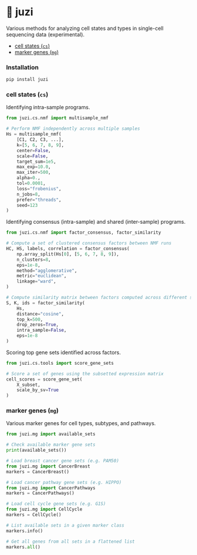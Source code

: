 # :tangerine: juzi

Various methods for analyzing cell states and types in single-cell sequencing data (experimental).

- [cell states (`cs`)](#cell-states-cs)
- [marker genes (`mg`)](#marker-genes-mg)

### Installation

```bash
pip install juzi
```

### cell states (`cs`)

Identifying intra-sample programs.

```python
from juzi.cs.nmf import multisample_nmf

# Perform NMF independently across multiple samples
Hs = multisample_nmf(
    [C1, C2, C3, ...],
    k=[5, 6, 7, 8, 9],
    center=False,
    scale=False,
    target_sum=1e5,
    max_exp=10.0,
    max_iter=500,
    alpha=0.,
    tol=0.0001,
    loss="frobenius",
    n_jobs=8,
    prefer="threads",
    seed=123
) 
```

Identifying consensus (intra-sample) and shared (inter-sample) programs. 

```python
from juzi.cs.nmf import factor_consensus, factor_similarity

# Compute a set of clustered consensus factors between NMF runs
HC, HS, labels, correlation = factor_consensus(
    np.array_split(Hs[0], [5, 6, 7, 8, 9]),
    n_clusters=8,
    eps=1e-8,
    method="agglomerative",
    metric="euclidean",
    linkage="ward",
)

# Compute similarity matrix between factors computed across different samples
S, K, ids = factor_similarity(
    Hs,
    distance="cosine",
    top_k=500,
    drop_zeros=True,
    intra_sample=False,
    eps=1e-8
)
```

Scoring top gene sets identified across factors.

```python
from juzi.cs.tools import score_gene_sets

# Score a set of genes using the subsetted expression matrix
cell_scores = score_gene_set(
    X_subset,
    scale_by_sv=True
)
```

### marker genes (`mg`)

Various marker genes for cell types, subtypes, and pathways.

```python
from juzi.mg import available_sets

# Check available marker gene sets
print(available_sets())

# Load breast cancer gene sets (e.g. PAM50)
from juzi.mg import CancerBreast
markers = CancerBreast()

# Load cancer pathway gene sets (e.g. HIPPO)
from juzi.mg import CancerPathways
markers = CancerPathways()

# Load cell cycle gene sets (e.g. G1S)
from juzi.mg import CellCycle
markers = CellCycle()

# List available sets in a given marker class
markers.info()

# Get all genes from all sets in a flattened list
markers.all()
```
